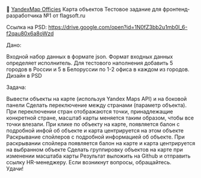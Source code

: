 :seedling: <a href="https://maps-yandex.vercel.app/" target="_blank">YandexMap Officies</a>
Карта объектов
Тестовое задание для фронтенд-разработчика №1 от flagsoft.ru



Ссылка на PSD:
https://drive.google.com/open?id=1N0fZ3bb2u1mb0l_6-f2qau80x6a8oWzd

Дано:

Входной набор данных в формате json. Формат входных данных определяет исполнитель. Для тестового наполнения добавить 5 городов в России и 5 в Белоруссии по 1-2 офиса в каждом из городов.
Дизайн в PSD

Задача:

Вывести объекты на карте (используя Yandex Maps API) и на боковой панели
Сделать переключение между странами (параметр объекта). При переключении стран отображаются точки, принадлежащие конкретной стране, масштаб карты меняется таким образом, чтобы все точки влезали.
При клике по объекту на карте, появляется балон с подробной инфой об объекте и карта центрируется на этом объекте
Раскрывание спойлеров с подробной информацией об объекте. При раскрывании спойлера появляется балон на карте и карта центрируется на выбранном объекте
Сделать группировку объектов на карте при изменении масштаба карты
Результат выложить на Github и отправить ссылку HR-менеджеру. Если возникнут вопросы, обращайтесь.  
Удачи!
